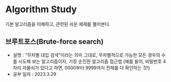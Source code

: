 # Algorithm Study


기본 알고리즘을 이해하고, 관련된 쉬운 예제를 풀어본다.



## 브루트포스(Brute-force search)
- 설명 :  "무차별 대입 검색"이라는 의미 그대로, 무차별적으로 가능한 모든 경우의 수를 시도해 보는 알고리즘이자, 가장 순진한 알고리즘 접근법 (예를 들어, 비밀번호 4자리 자물쇠가 있다고 하면, 0000부터 9999까지 전체를 다 확인하는 것!)
- 공부 일자 : 2023.3.29


